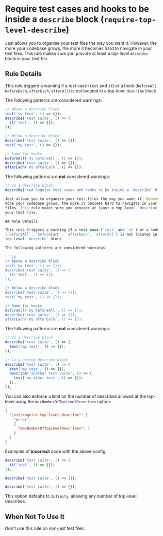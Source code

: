 # Require test cases and hooks to be inside a `describe` block (`require-top-level-describe`)

Jest allows you to organise your test files the way you want it. However, the
more your codebase grows, the more it becomes hard to navigate in your test
files. This rule makes sure you provide at least a top-level `describe` block in
your test file.

## Rule Details

This rule triggers a warning if a test case (`test` and `it`) or a hook
(`beforeAll`, `beforeEach`, `afterEach`, `afterAll`) is not located in a
top-level `describe` block.

The following patterns are considered warnings:

```js
// Above a describe block
test('my test', () => {});
describe('test suite', () => {
  it('test', () => {});
});

// Below a describe block
describe('test suite', () => {});
test('my test', () => {});

// Same for hooks
beforeAll('my beforeAll', () => {});
describe('test suite', () => {});
afterEach('my afterEach', () => {});
```

The following patterns are **not** considered warnings:

```js
// In a describe block
describe('te# Require test cases and hooks to be inside a `describe` block (`require-top-level-describe`)

Jest allows you to organise your test files the way you want it. However, the
more your codebase grows, the more it becomes hard to navigate in your test
files. This rule makes sure you provide at least a top-level `describe` block in
your test file.

## Rule Details

This rule triggers a warning if a test case (`test` and `it`) or a hook
(`beforeAll`, `beforeEach`, `afterEach`, `afterAll`) is not located in a
top-level `describe` block.

The following patterns are considered warnings:

```js
// Above a describe block
test('my test', () => {});
describe('test suite', () => {
  it('test', () => {});
});

// Below a describe block
describe('test suite', () => {});
test('my test', () => {});

// Same for hooks
beforeAll('my beforeAll', () => {});
describe('test suite', () => {});
afterEach('my afterEach', () => {});
```

The following patterns are **not** considered warnings:

```js
// In a describe block
describe('test suite', () => {
  test('my test', () => {});
});

// In a nested describe block
describe('test suite', () => {
  test('my test', () => {});
  describe('another test suite', () => {
    test('my other test', () => {});
  });
});
```

You can also enforce a limit on the number of describes allowed at the top-level
using the `maxNumberOfTopLevelDescribes` option:

```json
{
  "jest/require-top-level-describe": [
    "error",
    {
      "maxNumberOfTopLevelDescribes": 2
    }
  ]
}
```

Examples of **incorrect** code with the above config:

```js
describe('test suite', () => {
  it('test', () => {});
});

describe('test suite', () => {});

describe('test suite', () => {});
```

This option defaults to `Infinity`, allowing any number of top-level describes.

## When Not To Use It

Don't use this rule on non-jest test files.
